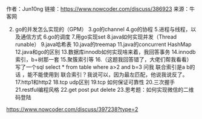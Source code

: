 作者：Jun10ng
链接：https://www.nowcoder.com/discuss/386923
来源：牛客网

2. go的并发怎么实现的（GPM）
3.go的channel
4.go的协程
5.进程与线程，以及通信方式
6.go的调度
7.用go实现set
8.java如何实现并发（Thread runable）
9.java哈希表
10.java的treemap
11.java的concurrent HashMap
12.java和go的区别
13.数据库innodb如何实现啥来着，我回答事务
14.innodb索引，b+树那一套
15.聚簇索引等
16.（这题我回答错了，大佬们帮我看看）写了一个sql select * from table where a>2 and b=3 问我 联合索引是a b的话 ，能不能使用到 联合索引？我说可以，因为最左匹配，他说我说反了。
17.http1和http2
18.tcp udp区别
19.tcp 如何保证可靠性
20.三次握手
21.restful编程风格
22.get post put delete
23.思考题：如何实现微信的二维码登陆


https://www.nowcoder.com/discuss/397238?type=2
